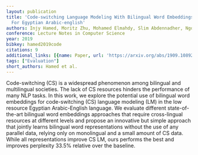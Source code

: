 ```yaml
---
layout: publication
title: 'Code-switching Language Modeling With Bilingual Word Embeddings: A Case Study
  For Egyptian Arabic-english'
authors: Injy Hamed, Moritz Zhu, Mohamed Elmahdy, Slim Abdennadher, Ngoc Thang Vu
conference: Lecture Notes in Computer Science
year: 2019
bibkey: hamed2019code
citations: 9
additional_links: [{name: Paper, url: 'https://arxiv.org/abs/1909.10892'}]
tags: ["Evaluation"]
short_authors: Hamed et al.
---
```

Code-switching (CS) is a widespread phenomenon among bilingual and
multilingual societies. The lack of CS resources hinders the performance of
many NLP tasks. In this work, we explore the potential use of bilingual word
embeddings for code-switching (CS) language modeling (LM) in the low resource
Egyptian Arabic-English language. We evaluate different state-of-the-art
bilingual word embeddings approaches that require cross-lingual resources at
different levels and propose an innovative but simple approach that jointly
learns bilingual word representations without the use of any parallel data,
relying only on monolingual and a small amount of CS data. While all
representations improve CS LM, ours performs the best and improves perplexity
33.5% relative over the baseline.